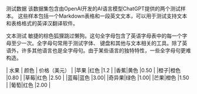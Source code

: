 测试数据
该数据集包含由OpenAI开发的AI语言模型ChatGPT提供的两个测试样本。
这些样本包括一个Markdown表格和一段英文文本，可以用于测试支持文本和表格格式的英译汉翻译软件。

文本测试
敏捷的棕色狐狸跳过懒狗。这句全字母包含了英语字母表中的每一个字母至少一次。全字母句常用于测试字体、
键盘和其他与文本相关的工具。除了英语外，许多其他语言也是全字母句。由于某些语言的独特特性，一些全字母句更难构造。


| 水果 | 颜色  | 价格（美元） |
|苹果 |红色    |1.2  |
|香蕉|黄色     |0.50        |
|橙子|橙色     |0.80        |
|草莓|红色     |2.50        |
|蓝莓|蓝色     |3.00|
|奇异果|绿色    |1.00|
|芒果|橙色     |1.50       |
|葡萄|红色     |2.00        |

